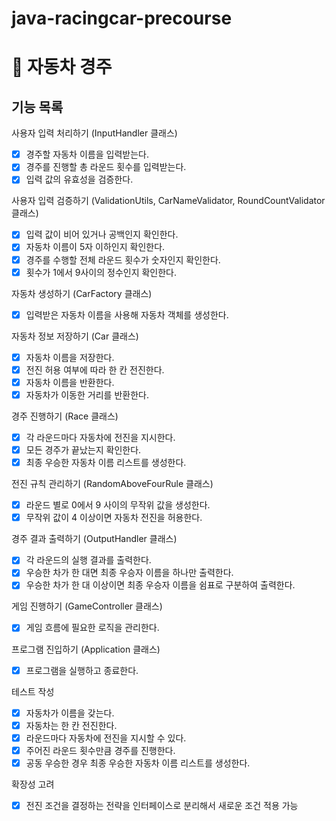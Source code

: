# java-racingcar-precourse

# 🚕 자동차 경주
## 기능 목록

사용자 입력 처리하기 (InputHandler 클래스)

* [X] 경주할 자동차 이름을 입력받는다.
* [X] 경주를 진행할 총 라운드 횟수를 입력받는다.
* [X] 입력 값의 유효성을 검증한다.

사용자 입력 검증하기 (ValidationUtils, CarNameValidator, RoundCountValidator 클래스)

* [X] 입력 값이 비어 있거나 공백인지 확인한다.
* [X] 자동차 이름이 5자 이하인지 확인한다.
* [X] 경주를 수행할 전체 라운드 횟수가 숫자인지 확인한다.
* [X] 횟수가 1에서 9사이의 정수인지 확인한다.

자동차 생성하기 (CarFactory 클래스)

* [X] 입력받은 자동차 이름을 사용해 자동차 객체를 생성한다.

자동차 정보 저장하기 (Car 클래스)

* [X] 자동차 이름을 저장한다.
* [X] 전진 허용 여부에 따라 한 칸 전진한다.
* [X] 자동차 이름을 반환한다.
* [X] 자동차가 이동한 거리를 반환한다.

경주 진행하기 (Race 클래스)

* [X] 각 라운드마다 자동차에 전진을 지시한다.
* [X] 모든 경주가 끝났는지 확인한다.
* [X] 최종 우승한 자동차 이름 리스트를 생성한다.

전진 규칙 관리하기 (RandomAboveFourRule 클래스)

* [X] 라운드 별로 0에서 9 사이의 무작위 값을 생성한다.
* [X] 무작위 값이 4 이상이면 자동차 전진을 허용한다.

경주 결과 출력하기 (OutputHandler 클래스)

* [X] 각 라운드의 실행 결과를 출력한다.
* [X] 우승한 차가 한 대면 최종 우승자 이름을 하나만 출력한다.
* [X] 우승한 차가 한 대 이상이면 최종 우승자 이름을 쉼표로 구분하여 출력한다.

게임 진행하기 (GameController 클래스)

* [X] 게임 흐름에 필요한 로직을 관리한다.

프로그램 진입하기 (Application 클래스)

* [X] 프로그램을 실행하고 종료한다.


테스트 작성
* [X] 자동차가 이름을 갖는다.
* [X] 자동차는 한 칸 전진한다.
* [X] 라운드마다 자동차에 전진을 지시할 수 있다.
* [X] 주어진 라운드 횟수만큼 경주를 진행한다.
* [X] 공동 우승한 경우 최종 우승한 자동차 이름 리스트를 생성한다.

확장성 고려
* [X] 전진 조건을 결정하는 전략을 인터페이스로 분리해서 새로운 조건 적용 가능
